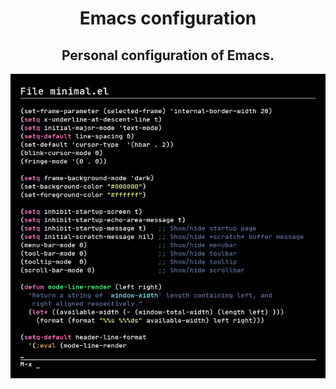 <div align="center">

# Emacs configuration
## Personal configuration of Emacs.
![Screenshot](emacs.png)
  
</div>
